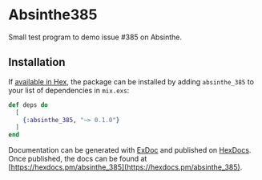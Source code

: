 # Absinthe385

Small test program to demo issue #385 on Absinthe.

## Installation

If [available in Hex](https://hex.pm/docs/publish), the package can be installed
by adding `absinthe_385` to your list of dependencies in `mix.exs`:

```elixir
def deps do
  [
    {:absinthe_385, "~> 0.1.0"}
  ]
end
```

Documentation can be generated with [ExDoc](https://github.com/elixir-lang/ex_doc)
and published on [HexDocs](https://hexdocs.pm). Once published, the docs can
be found at [https://hexdocs.pm/absinthe_385](https://hexdocs.pm/absinthe_385).

